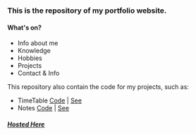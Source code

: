 ### This is the repository of my portfolio website.
#### What's on?
- Info about me
- Knowledge
- Hobbies
- Projects
- Contact & Info

This repository also contain the code for my projects, such as:
- TimeTable [Code](https://github.com/maxslob/personal-website/tree/master/timetable) | [See](timetable.maxslob.website)
- Notes [Code](https://github.com/maxslob/personal-website/tree/master/notes) | [See](notes.maxslob.website)


##### [Hosted Here](http://maxslob.website)
